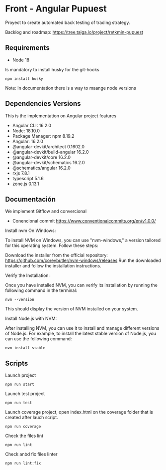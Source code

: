 # Front - Angular Pupuest

Proyect to create automated back testing of trading strategy. 

Backlog and roadmap: https://tree.taiga.io/project/retkmin-pupuest

## Requirements

- Node 18

Is mandatory to install husky for the  git-hooks

```npm install husky```

Note: In documentation there is a way to maange node versions

## Dependencies Versions

This is the implementation on Angular project features

- Angular CLI: 16.2.0
- Node: 18.10.0
- Package Manager: npm 8.19.2
- Angular: 16.2.0
- @angular-devkit/architect       0.1602.0
- @angular-devkit/build-angular   16.2.0
- @angular-devkit/core            16.2.0
- @angular-devkit/schematics      16.2.0
- @schematics/angular             16.2.0
- rxjs                            7.8.1
- typescript                      5.1.6
- zone.js                         0.13.1

## Documentación

We implement Gitflow and convercional

- Conencional commit https://www.conventionalcommits.org/en/v1.0.0/


Install nvm On Windows:

To install NVM on Windows, you can use "nvm-windows," a version tailored for this operating system. Follow these steps:

Download the installer from the official repository: https://github.com/coreybutler/nvm-windows/releases
Run the downloaded installer and follow the installation instructions.

Verify the Installation:

Once you have installed NVM, you can verify its installation by running the following command in the terminal:

```nvm --version```

This should display the version of NVM installed on your system.

Install Node.js with NVM:

After installing NVM, you can use it to install and manage different versions of Node.js. For example, to install the latest stable version of Node.js, you can use the following command:

```nvm install stable```

## Scripts 


Launch project

```npm run start```

Launch test project

```npm run test```

Launch coverage project, open index.html on the coverage folder that is created after lauch script.

```npm run coverage```

Check the files lint

```npm run lint```

Check anbd fix files linter

```npm run lint:fix```


